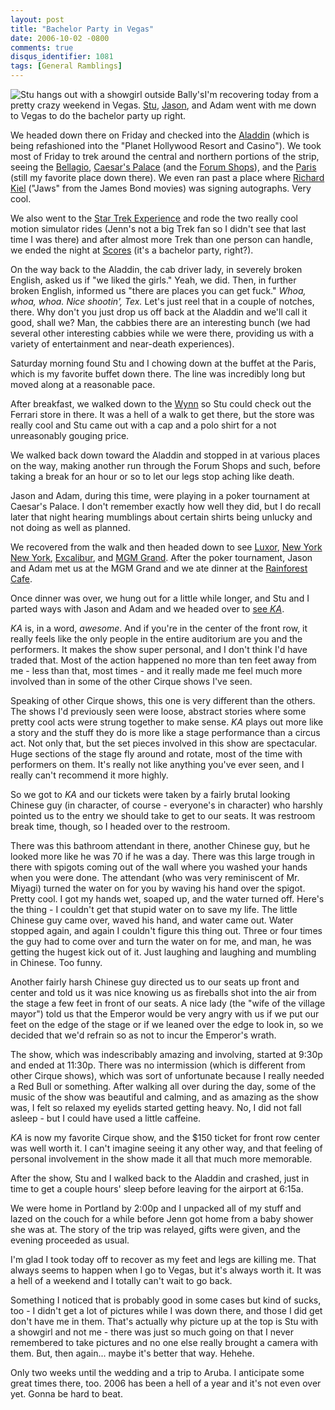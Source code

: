 ```yaml
---
layout: post
title: "Bachelor Party in Vegas"
date: 2006-10-02 -0800
comments: true
disqus_identifier: 1081
tags: [General Ramblings]
---
```

![Stu hangs out with a showgirl outside
Bally's](https://hyqi8g.dm2304.livefilestore.com/y2pVcH_Kleca0qM0otYih9Da218mzfnU7Z4phw8pMnh6pPL4PxOR_nnzpUG0RiyGvGGK4cU1S3M90AUOGUOrde_PGqk4A8lVnBaAT5YWqZg36A/20061002showgirl.jpg?psid=1)I'm
recovering today from a pretty crazy weekend in Vegas.
[Stu](http://www.stuartthompson.net),
[Jason](http://www.meyercentral.com/), and Adam went with me down to
Vegas to do the bachelor party up right.

 We headed down there on Friday and checked into the
[Aladdin](http://www.aladdincasino.com/) (which is being refashioned
into the "Planet Hollywood Resort and Casino"). We took most of Friday
to trek around the central and northern portions of the strip, seeing
the [Bellagio](http://www.bellagio.com/), [Caesar's
Palace](http://www.harrahs.com/casinos/caesars-palace/hotel-casino/property-home.shtml)
(and the [Forum
Shops](http://www.harrahs.com/casinos/caesars-palace/casino-misc/the-forum-shops-detail.html)),
and the
[Paris](https://www.harrahs.com/casinos/paris-las-vegas/hotel-casino/property-home.shtml)
(still my favorite place down there). We even ran past a place where
[Richard Kiel](http://us.imdb.com/name/nm0001423/) ("Jaws" from the
James Bond movies) was signing autographs. Very cool.

 We also went to the [Star Trek Experience](http://startrekexp.com/) and
rode the two really cool motion simulator rides (Jenn's not a big Trek
fan so I didn't see that last time I was there) and after almost more
Trek than one person can handle, we ended the night at
[Scores](http://www.scoreslasvegas.com) (it's a bachelor party,
right?).

 On the way back to the Aladdin, the cab driver lady, in severely broken
English, asked us if "we liked the girls." Yeah, we did. Then, in
further broken English, informed us "there are places you can get fuck."
*Whoa, whoa, whoa. Nice shootin', Tex.* Let's just reel that in a couple
of notches, there. Why don't you just drop us off back at the Aladdin
and we'll call it good, shall we? Man, the cabbies there are an
interesting bunch (we had several other interesting cabbies while we
were there, providing us with a variety of entertainment and near-death
experiences).

 Saturday morning found Stu and I chowing down at the buffet at the
Paris, which is my favorite buffet down there. The line was incredibly
long but moved along at a reasonable pace.

 After breakfast, we walked down to the
[Wynn](http://www.wynnlasvegas.com/) so Stu could check out the Ferrari
store in there. It was a hell of a walk to get there, but the store was
really cool and Stu came out with a cap and a polo shirt for a not
unreasonably gouging price.

 We walked back down toward the Aladdin and stopped in at various places
on the way, making another run through the Forum Shops and such, before
taking a break for an hour or so to let our legs stop aching like
death.

 Jason and Adam, during this time, were playing in a poker tournament at
Caesar's Palace. I don't remember exactly how well they did, but I do
recall later that night hearing mumblings about certain shirts being
unlucky and not doing as well as planned.

 We recovered from the walk and then headed down to see
[Luxor](http://www.luxor.com/), [New York New
York](http://www.nynyhotelcasino.com),
[Excalibur](http://www.excalibur.com/), and [MGM
Grand](http://www.mgmgrand.com/). After the poker tournament, Jason and
Adam met us at the MGM Grand and we ate dinner at the [Rainforest
Cafe](http://www.mgmgrand.com/dining/rainforest-cafe.aspx).

 Once dinner was over, we hung out for a little while longer, and Stu
and I parted ways with Jason and Adam and we headed over to [see
*KA*](/archive/2006/09/22/going-to-k%c3%80-at-mgm-grand.aspx).

 *KA* is, in a word, *awesome*. And if you're in the center of the front
row, it really feels like the only people in the entire auditorium are
you and the performers. It makes the show super personal, and I don't
think I'd have traded that. Most of the action happened no more than ten
feet away from me - less than that, most times - and it really made me
feel much more involved than in some of the other Cirque shows I've
seen.

 Speaking of other Cirque shows, this one is very different than the
others. The shows I'd previously seen were loose, abstract stories where
some pretty cool acts were strung together to make sense. *KA* plays out
more like a story and the stuff they do is more like a stage performance
than a circus act. Not only that, but the set pieces involved in this
show are spectacular. Huge sections of the stage fly around and rotate,
most of the time with performers on them. It's really not like anything
you've ever seen, and I really can't recommend it more highly.

 So we got to *KA* and our tickets were taken by a fairly brutal looking
Chinese guy (in character, of course - everyone's in character) who
harshly pointed us to the entry we should take to get to our seats. It
was restroom break time, though, so I headed over to the restroom.

 There was this bathroom attendant in there, another Chinese guy, but he
looked more like he was 70 if he was a day. There was this large trough
in there with spigots coming out of the wall where you washed your hands
when you were done. The attendant (who was very reminiscent of Mr.
Miyagi) turned the water on for you by waving his hand over the spigot.
Pretty cool. I got my hands wet, soaped up, and the water turned off.
Here's the thing - I couldn't get that stupid water on to save my life.
The little Chinese guy came over, waved his hand, and water came out.
Water stopped again, and again I couldn't figure this thing out. Three
or four times the guy had to come over and turn the water on for me, and
man, he was getting the hugest kick out of it. Just laughing and
laughing and mumbling in Chinese. Too funny.

 Another fairly harsh Chinese guy directed us to our seats up front and
center and told us it was nice knowing us as fireballs shot into the air
from the stage a few feet in front of our seats. A nice lady (the "wife
of the village mayor") told us that the Emperor would be very angry with
us if we put our feet on the edge of the stage or if we leaned over the
edge to look in, so we decided that we'd refrain so as not to incur the
Emperor's wrath.

 The show, which was indescribably amazing and involving, started at
9:30p and ended at 11:30p. There was no intermission (which is different
from other Cirque shows), which was sort of unfortunate because I really
needed a Red Bull or something. After walking all over during the day,
some of the music of the show was beautiful and calming, and as amazing
as the show was, I felt so relaxed my eyelids started getting heavy. No,
I did not fall asleep - but I could have used a little caffeine.

 *KA* is now my favorite Cirque show, and the $150 ticket for front row
center was well worth it. I can't imagine seeing it any other way, and
that feeling of personal involvement in the show made it all that much
more memorable.

 After the show, Stu and I walked back to the Aladdin and crashed, just
in time to get a couple hours' sleep before leaving for the airport at
6:15a.

 We were home in Portland by 2:00p and I unpacked all of my stuff and
lazed on the couch for a while before Jenn got home from a baby shower
she was at. The story of the trip was relayed, gifts were given, and the
evening proceeded as usual.

 I'm glad I took today off to recover as my feet and legs are killing
me. That always seems to happen when I go to Vegas, but it's always
worth it. It was a hell of a weekend and I totally can't wait to go
back.

 Something I noticed that is probably good in some cases but kind of
sucks, too - I didn't get a lot of pictures while I was down there, and
those I did get don't have me in them. That's actually why picture up at
the top is Stu with a showgirl and not me - there was just so much going
on that I never remembered to take pictures and no one else really
brought a camera with them. But, then again... maybe it's better that
way. Hehehe.

 Only two weeks until the wedding and a trip to Aruba. I anticipate some
great times there, too. 2006 has been a hell of a year and it's not even
over yet. Gonna be hard to beat.
